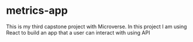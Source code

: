 # metrics-app
This is my third capstone project with Microverse. In this project I am using React to build an app that a user can interact with using API
